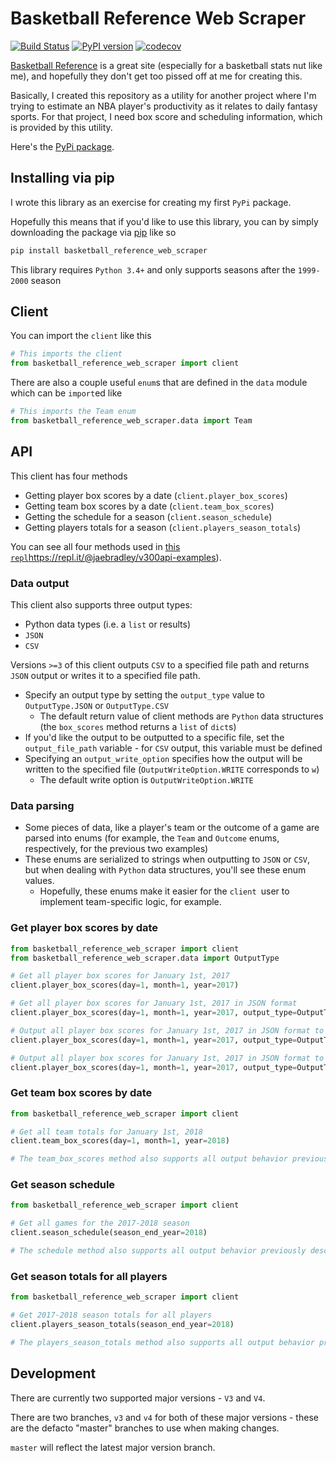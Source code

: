 # Basketball Reference Web Scraper

[![Build Status](https://travis-ci.org/jaebradley/basketball_reference_web_scraper.svg?branch=master)](https://travis-ci.org/jaebradley/basketball_reference_web_scraper)
[![PyPI version](https://badge.fury.io/py/basketball_reference_web_scraper.svg)](https://badge.fury.io/py/basketball_reference_web_scraper)
[![codecov](https://codecov.io/gh/jaebradley/basketball_reference_web_scraper/branch/master/graph/badge.svg)](https://codecov.io/gh/jaebradley/basketball_reference_web_scraper)

[Basketball Reference](http://www.basketball-reference.com) is a great site (especially for a basketball stats nut like me), and hopefully they don't get too pissed off at me for creating this.

Basically, I created this repository as a utility for another project where I'm trying to estimate an NBA player's productivity as it relates to daily fantasy sports.  For that project, I need box score and scheduling information, which is provided by this utility. 

Here's the [PyPi package](https://pypi.python.org/pypi/basketball_reference_web_scraper/3.0).

## Installing via pip

I wrote this library as an exercise for creating my first `PyPi` package.  

Hopefully this means that if you'd like to use this library, you can by simply downloading the package via [pip](https://pypi.python.org/pypi/pip) like so

```bash
pip install basketball_reference_web_scraper
```

This library requires `Python 3.4+` and only supports seasons after the `1999-2000` season

## Client

You can import the `client` like this

```python
# This imports the client
from basketball_reference_web_scraper import client
```

There are also a couple useful `enum`s that are defined in the `data` module which can be `import`ed like

```python
# This imports the Team enum
from basketball_reference_web_scraper.data import Team
```

## API

This client has four methods
* Getting player box scores by a date (`client.player_box_scores`)
* Getting team box scores by a date (`client.team_box_scores`)
* Getting the schedule for a season (`client.season_schedule`)
* Getting players totals for a season (`client.players_season_totals`)

You can see all four methods used in [this `repl`]()https://repl.it/@jaebradley/v300api-examples).

### Data output

This client also supports three output types:
* Python data types (i.e. a `list` or results)
* `JSON`
* `CSV`

Versions `>=3` of this client outputs `CSV` to a specified file path and returns `JSON` output or writes it to a specified file path.
* Specify an output type by setting the `output_type` value to `OutputType.JSON` or `OutputType.CSV`
  * The default return value of client methods are `Python` data structures (the `box_scores` method returns a `list` of `dict`s)
* If you'd like the output to be outputted to a specific file, set the `output_file_path` variable - for `CSV` output, this variable must be defined
* Specifying an `output_write_option` specifies how the output will be written to the specified file (`OutputWriteOption.WRITE` corresponds to `w`)
  * The default write option is `OutputWriteOption.WRITE`

### Data parsing

* Some pieces of data, like a player's team or the outcome of a game are parsed into enums (for example, the `Team` and `Outcome` enums, respectively, for the previous two examples)
* These enums are serialized to strings when outputting to `JSON` or `CSV`, but when dealing with `Python` data structures, you'll see these enum values.
  * Hopefully, these enums make it easier for the `client `user to implement team-specific logic, for example.  


### Get player box scores by date

```python
from basketball_reference_web_scraper import client
from basketball_reference_web_scraper.data import OutputType

# Get all player box scores for January 1st, 2017 
client.player_box_scores(day=1, month=1, year=2017)

# Get all player box scores for January 1st, 2017 in JSON format
client.player_box_scores(day=1, month=1, year=2017, output_type=OutputType.JSON)

# Output all player box scores for January 1st, 2017 in JSON format to 1_1_2017_box_scores.json
client.player_box_scores(day=1, month=1, year=2017, output_type=OutputType.JSON, output_file_path="./1_1_2017_box_scores.json")

# Output all player box scores for January 1st, 2017 in JSON format to 1_1_2017_box_scores.csv
client.player_box_scores(day=1, month=1, year=2017, output_type=OutputType.CSV, output_file_path="./1_1_2017_box_scores.csv")
```

### Get team box scores by date

```python
from basketball_reference_web_scraper import client

# Get all team totals for January 1st, 2018
client.team_box_scores(day=1, month=1, year=2018)

# The team_box_scores method also supports all output behavior previously described
```

### Get season schedule

```python
from basketball_reference_web_scraper import client

# Get all games for the 2017-2018 season
client.season_schedule(season_end_year=2018)

# The schedule method also supports all output behavior previously described
``` 

### Get season totals for all players

 ```python
from basketball_reference_web_scraper import client

# Get 2017-2018 season totals for all players
client.players_season_totals(season_end_year=2018)

# The players_season_totals method also supports all output behavior previously described
```

## Development

There are currently two supported major versions - `V3` and `V4`.

There are two branches, `v3` and `v4` for both of these major versions - these are the defacto "master" branches to use
when making changes.

`master` will reflect the latest major version branch.

